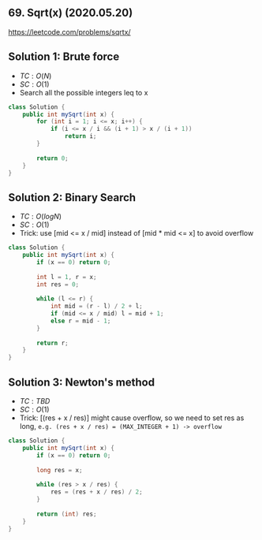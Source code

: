 ## 69. Sqrt(x) (2020.05.20)

https://leetcode.com/problems/sqrtx/

## Solution 1: Brute force

- $TC:O(N)$
- $SC:O(1)$
- Search all the possible integers leq to x

```java
class Solution {
    public int mySqrt(int x) {
        for (int i = 1; i <= x; i++) {
            if (i <= x / i && (i + 1) > x / (i + 1))
                return i;
        }
        
        return 0;
    }
}
```

## Solution 2: Binary Search

- $TC:O(logN)$
- $SC:O(1)$
- Trick: use [mid <= x / mid] instead of [mid * mid <= x] to avoid overflow

```java
class Solution {
    public int mySqrt(int x) {
        if (x == 0) return 0;
        
        int l = 1, r = x;
        int res = 0;
        
        while (l <= r) {
            int mid = (r - l) / 2 + l;
            if (mid <= x / mid) l = mid + 1;
            else r = mid - 1;
        }
        
        return r;
    }
}
```

## Solution 3: Newton's method

- $TC:TBD$
- $SC:O(1)$
- Trick: [(res + x / res)] might cause overflow, so we need to set res as long, `e.g. (res + x / res) = (MAX_INTEGER + 1) -> overflow`

```java
class Solution {
    public int mySqrt(int x) {
        if (x == 0) return 0;
        
        long res = x;
        
        while (res > x / res) {
            res = (res + x / res) / 2;
        }
        
        return (int) res;
    }
}
```

